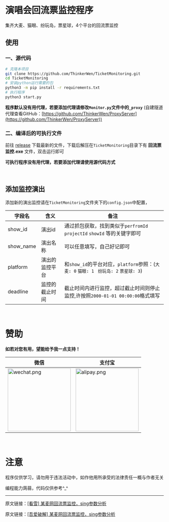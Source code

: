# 演唱会回流票监控程序

集齐大麦、猫眼、纷玩岛，票星球，4个平台的回流票监控

## 使用

### 一、源代码
```bash
# 克隆本项目
git clone https://github.com/ThinkerWen/TicketMonitoring.git
cd TicketMonitoring
# 安装python运行需要的包
python3 -m pip install -r requirements.txt
# 执行程序
python3 start.py
```
**程序默认没有用代理，若要添加代理请修改`Monitor.py`文件中的`_proxy`** (自建隧道代理查看GitHub：[https://github.com/ThinkerWen/ProxyServer](https://github.com/ThinkerWen/ProxyServer))

### 二、编译后的可执行文件

前往 [release](https://github.com/ThinkerWen/TicketMonitoring/releases) 下载最新的文件，下载后解压在`TicketMonitoring`目录下有 **回流票监控.exe** 文件，双击运行即可

**可执行程序没有用代理，若要添加代理请使用源代码方式**

<br>

## 添加监控演出

添加新的演出监控请在`TicketMonitoring`文件夹下的`config.json`中配置，

| 字段名       | 含义      | 备注                                                                |
|-----------|---------|-------------------------------------------------------------------|
| show_id   | 演出id    | 通过抓包获取，找到类似于`perfromId` `projectId` `showId` 等的关键字即可              |
| show_name | 演出名称    | 可以任意填写，自己好记即可                                                     |
| platform  | 演出的监控平台 | 和`show_id`的平台对应，`platform`参照：(`大麦: 0` `猫眼: 1` ` 纷玩岛: 2` `票星球: 3`) |
| deadline  | 监控的截止时间 | 截止时间内进行监控，超过截止时间则停止监控,许按照`2000-01-01 00:00:00`格式填写                |

<br>

# 赞助
**如若对您有用，望能给予我一点支持！**

| 微信                                                                                                                        | 支付宝                                                                                                                      |
|---------------------------------------------------------------------------------------------------------------------------|--------------------------------------------------------------------------------------------------------------------------|
| <img src="https://images.hive-net.cn/img/2024/05/22/664d92bf3e044.png" width="200" alt="wechat.png" title="wechat.png" /> | <img src="https://images.hive-net.cn/img/2024/05/22/664d932849164.png" width="200" alt="alipay.png" title="alipay.png" /> |


<br>

# 注意

程序仅供学习，请勿用于违法活动中，如作他用所承受的法律责任一概与作者无关

编程能力蒟蒻，代码仅供参考^_^

----

原文链接：<a href="https://bbs.kanxue.com/thread-279165.htm">[看雪] 某麦网回流票监控，sing参数分析</a>

原文链接：<a href="https://www.52pojie.cn/forum.php?mod=viewthread&tid=1845064&extra=page%3D1%26filter%3Dtypeid%26typeid%3D378">[吾爱破解] 某麦网回流票监控，sing参数分析</a>